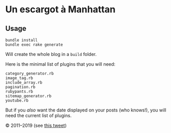 # Un escargot à Manhattan

## Usage

    bundle install
    bundle exec rake generate

Will create the whole blog in a `build` folder.

Here is the minimal list of plugins that you will need:

    category_generator.rb
    image_tag.rb
    include_array.rb
    pagination.rb
    rubypants.rb
    sitemap_generator.rb
    youtube.rb

But if you *also* want the date displayed on your posts (who knows!), you will need the current list of plugins.

© 2011–2019 (see [this tweet](https://twitter.com/jjvie/status/1161999750071087104))

